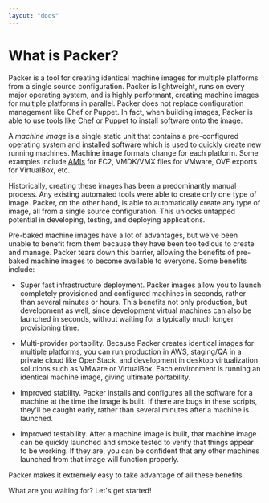 ```yaml
---
layout: "docs"
---
```


# What is Packer?

Packer is a tool for creating identical machine images for multiple platforms
from a single source configuration. Packer is lightweight, runs on every major
operating system, and is highly performant, creating machine images for
multiple platforms in parallel. Packer does not replace configuration management
like Chef or Puppet. In fact, when building images, Packer is able to use tools
like Chef or Puppet to install software onto the image.

A _machine image_ is a single static unit that contains a pre-configured operating
system and installed software which is used to quickly create new running machines.
Machine image formats change for each platform. Some examples include
[AMIs](http://en.wikipedia.org/wiki/Amazon_Machine_Image) for EC2,
VMDK/VMX files for VMware, OVF exports for VirtualBox, etc.

Historically, creating
these images has been a predominantly manual process. Any existing automated tools were able to
create only one type of image. Packer, on the other hand, is able to automatically
create any type of image, all from a single source configuration. This unlocks
untapped potential in developing, testing, and deploying applications.

Pre-baked machine images have a lot of advantages, but we've been unable to
benefit from them because they have been too tedious to create and manage.
Packer tears down this barrier, allowing the benefits of pre-baked machine
images to become available to everyone. Some benefits include:

* Super fast infrastructure deployment. Packer images allow you to launch
completely provisioned and configured machines in seconds, rather than
several minutes or hours. This benefits not only production, but development as well,
since development virtual machines can also be launched in seconds, without waiting
for a typically much longer provisioning time.

* Multi-provider portability. Because Packer creates identical images for
multiple platforms, you can run production in AWS, staging/QA in a private
cloud like OpenStack, and development in desktop virtualization solutions
such as VMware or VirtualBox. Each environment is running an identical
machine image, giving ultimate portability.

* Improved stability. Packer installs and configures all the software for
a machine at the time the image is built. If there are bugs in these scripts,
they'll be caught early, rather than several minutes after a machine is launched.

* Improved testability. After a machine image is built, that machine image
can be quickly launched and smoke tested to verify that things appear to be
working. If they are, you can be confident that any other machines launched
from that image will function properly.

Packer makes it extremely easy to take advantage of all these benefits.

What are you waiting for? Let's get started!
